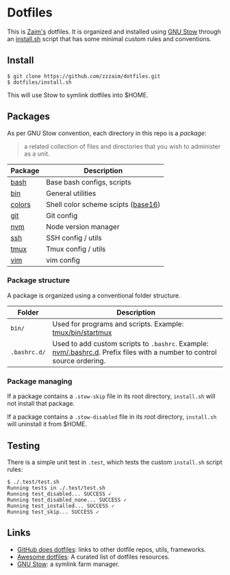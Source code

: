 Dotfiles
========

This is [Zaim's](https://github.com/zzzaim) dotfiles. It is organized and
installed using [GNU Stow](https://www.gnu.org/software/stow/) through an
[install.sh](install.sh) script that has some minimal custom rules and
conventions.

## Install

```shell
$ git clone https://github.com/zzzaim/dotfiles.git
$ dotfiles/install.sh
```

This will use Stow to symlink dotfiles into $HOME.

## Packages

As per GNU Stow convention, each directory in this repo is a *package*:

> a related collection of files and directories that you wish to
> administer as a unit.

Package          | Description
---------------- | -----------
[bash](bash)     | Base bash configs, scripts
[bin](bin)       | General utilities
[colors](colors) | Shell color scheme scipts ([base16](https://github.com/chriskempson/base16-shell))
[git](git)       | Git config
[nvm](nvm)       | Node version manager
[ssh](ssh)       | SSH config / utils
[tmux](tmux)     | Tmux config / utils
[vim](vim)       | vim config

### Package structure

A package is organized using a conventional folder structure.

Folder       | Description
------------ | -----------
`bin/`       | Used for programs and scripts. Example: [tmux/bin/startmux](tmux/bin/startmux)
`.bashrc.d/` | Used to add custom scripts to `.bashrc`. Example: [nvm/.bashrc.d](nvm/.bashrc.d). Prefix files with a number to control source ordering.

### Package managing

If a package contains a `.stow-skip` file in its root directory, `install.sh`
will not install that package.

If a package contains a `.stow-disabled` file in its root directory,
`install.sh` will uninstall it from $HOME.

## Testing

There is a simple unit test in `.test`, which tests the custom `install.sh`
script rules:

```shell
$ ./.test/test.sh
Running tests in ./.test/test.sh
Running test_disabled... SUCCESS ✓
Running test_disabled_none... SUCCESS ✓
Running test_installed... SUCCESS ✓
Running test_skip... SUCCESS ✓
```

## Links

- [GitHub does dotfiles](https://dotfiles.github.io/): links to other dotfile repos, utils, frameworks.
- [Awesome dotfiles](https://github.com/webpro/awesome-dotfiles): A curated list of dotfiles resources.
- [GNU Stow](https://www.gnu.org/software/stow/): a symlink farm manager.
